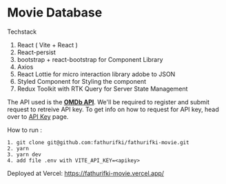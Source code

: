 # Movie Database

Techstack
1. React ( Vite + React )
4. React-persist
5. bootstrap + react-bootstrap for Component Library
6. Axios 
7. React Lottie for micro interaction library adobe to JSON
8. Styled Component for Styling the component
9. Redux Toolkit with RTK Query for Server State Management

The API used is the [**OMDb API**](https://www.omdbapi.com/). We'll be required to register and submit request to retreive API key. To get info on how to request for API key, head over to [API Key](https://www.omdbapi.com/apikey.aspx) page.

How to run :

    1. git clone git@github.com:fathurifki/fathurifki-movie.git
    2. yarn
    3. yarn dev
    4. add file .env with VITE_API_KEY=<apikey>

Deployed at Vercel: https://fathurifki-movie.vercel.app/
